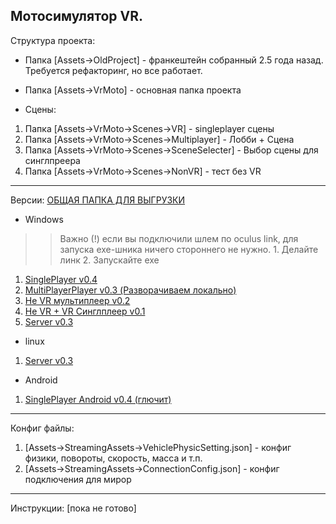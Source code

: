 Мотосимулятор VR.
---
Структура проекта: 

- Папка [Assets->OldProject] - франкештейн собранный 2.5 года назад. Требуется рефакторинг, но все работает. 
- Папка [Assets->VrMoto] - основная папка проекта

- Сцены: 
1. Папка [Assets->VrMoto->Scenes->VR] - singleplayer сцены
2. Папка [Assets->VrMoto->Scenes->Multiplayer] - Лобби + Сцена
3. Папка [Assets->VrMoto->Scenes->SceneSelecter] - Выбор сцены для синглпреера
4. Папка [Assets->VrMoto->Scenes->NonVR] - тест без VR 

---
Версии: 
[ОБЩАЯ ПАПКА ДЛЯ ВЫГРУЗКИ](https://disk.yandex.com.tr/d/9OBu8qrLWFyyFw)


- Windows

>> Важно (!) если вы подключили шлем по oculus link,  для  запуска exe-шника ничего стороннего не нужно. 1. Делайте линк 2. Запускайте exe

1. [SinglePlayer v0.4](https://disk.yandex.com.tr/d/OspViFTzQVTj2g)
2. [MultiPlayerPlayer v0.3 (Разворачиваем локально)](https://disk.yandex.com.tr/d/uwfaDmqTcDlh0A)
3. [Не VR мультиплеер v0.2](https://disk.yandex.com.tr/d/g1kr9w8fLOoIoQ) 
4. [Не VR + VR Синглплеер  v0.1](https://disk.yandex.com.tr/d/eF9FbWHbFn1xKg)
5. [Server v0.3](https://disk.yandex.com.tr/d/T9RwaG5pAntNwg)

- linux

1. [Server v0.3](https://disk.yandex.com.tr/d/pd2PW_RpM0dBYw)

- Android 

1. [SinglePlayer Android v0.4 (глючит)](https://disk.yandex.com.tr/d/RhUZD0f-d1cAEg)

---

Конфиг файлы:

1. [Assets->StreamingAssets->VehiclePhysicSetting.json] - конфиг физики, повороты, скорость, масса и т.п.
1. [Assets->StreamingAssets->ConnectionConfig.json] - конфиг подключения для мирор


--- 

Инструкции: [пока не готово]